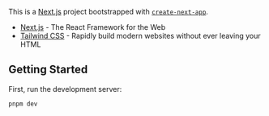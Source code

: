 This is a [Next.js](https://nextjs.org/) project bootstrapped with [`create-next-app`](https://github.com/vercel/next.js/tree/canary/packages/create-next-app).

- [Next.js](https://nextjs.org/) - The React Framework for the Web
- [Tailwind CSS](https://tailwindcss.com/) - Rapidly build modern websites without ever leaving your HTML
## Getting Started

First, run the development server:

```bash
pnpm dev
```
 
 
 